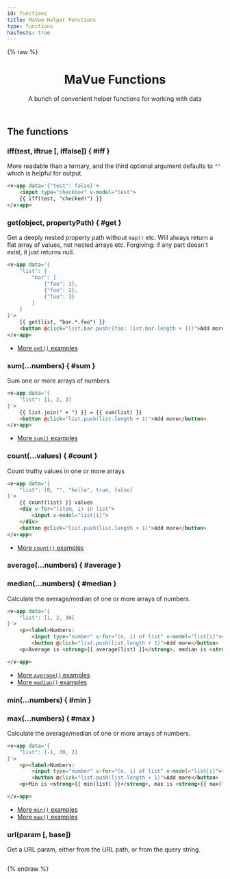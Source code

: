 ```yaml
---
id: functions
title: MaVue Helper Functions
type: functions
hasTests: true
---
```

{% raw %}
<header>

# MaVue Functions

A bunch of convenient helper functions for working with data

</header>

<main>

## The functions

### iff(test, iftrue [, iffalse]) { #iff }

More readable than a ternary, and the third optional argument defaults to `""` which is helpful for output.

```html
<v-app data='{"test": false}'>
	<input type="checkbox" v-model="test">
	{{ iff(test, "checked!") }}
</v-app>
```

### get(object, propertyPath) { #get }

Get a deeply nested property path without `map()` etc.
Will always return a flat array of values, not nested arrays etc.
Forgiving: if any part doesn't exist, it just returns null.

```html
<v-app data='{
	"list": {
		"bar": [
			{"foo": 1},
			{"foo": 2},
			{"foo": 3}
		]
	}
}'>
	{{ get(list, "bar.*.foo") }}
	<button @click="list.bar.push({foo: list.bar.length + 1})">Add more</button>
</v-app>
```

* [More `get()` examples](./tests/#get)

### sum(...numbers) { #sum }

Sum one or more arrays of numbers

```html
<v-app data='{
	"list": [1, 2, 3]
}'>
	{{ list.join(" + ") }} = {{ sum(list) }}
	<button @click="list.push(list.length + 1)">Add more</button>
</v-app>
```

* [More `sum()` examples](./tests/#sum)

### count(...values) { #count }

Count truthy values in one or more arrays

```html
<v-app data='{
	"list": [0, "", "hello", true, false]
}'>
	{{ count(list) }} values
	<div v-for="(item, i) in list">
		<input v-model="list[i]">
	</div>
	<button @click="list.push(list.length + 1)">Add more</button>
</v-app>
```

* [More `count()` examples](./tests/#count)

### average(...numbers) { #average }
### median(...numbers) { #median }

Calculate the average/median of one or more arrays of numbers.

```html
<v-app data='{
	"list": [1, 2, 30]
}'>
	<p><label>Numbers:
		<input type="number" v-for="(n, i) of list" v-model="list[i]"></label>
		<button @click="list.push(list.length + 1)">Add more</button>
	<p>Average is <strong>{{ average(list) }}</strong>, median is <strong>{{ median(list) }}</strong>

</v-app>
```

* [More `average()` examples](./tests/#average)
* [More `median()` examples](./tests/#median)

### min(...numbers) { #min }
### max(...numbers) { #max }

Calculate the average/median of one or more arrays of numbers.

```html
<v-app data='{
	"list": [-1, 30, 2]
}'>
	<p><label>Numbers:
		<input type="number" v-for="(n, i) of list" v-model="list[i]"></label>
		<button @click="list.push(list.length + 1)">Add more</button>
	<p>Min is <strong>{{ min(list) }}</strong>, max is <strong>{{ max(list) }}</strong>

</v-app>
```

* [More `min()` examples](./tests/#min)
* [More `max()` examples](./tests/#max)

### url(param [, base])

Get a URL param, either from the URL path, or from the query string.

```html
```

</main>

{% endraw %}
